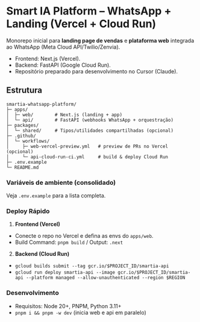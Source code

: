 # Smart IA Platform – WhatsApp + Landing (Vercel + Cloud Run)

Monorepo inicial para **landing page de vendas** e **plataforma web** integrada ao WhatsApp (Meta Cloud API/Twilio/Zenvia).

- Frontend: Next.js (Vercel).
- Backend: FastAPI (Google Cloud Run).
- Repositório preparado para desenvolvimento no Cursor (Claude).

## Estrutura
```
smartia-whatsapp-platform/
├─ apps/
│  ├─ web/        # Next.js (landing + app)
│  └─ api/        # FastAPI (webhooks WhatsApp + orquestração)
├─ packages/
│  └─ shared/     # Tipos/utilidades compartilhadas (opcional)
├─ .github/
│  └─ workflows/
│     ├─ web-vercel-preview.yml   # preview de PRs no Vercel (opcional)
│     └─ api-cloud-run-ci.yml     # build & deploy Cloud Run
├─ .env.example
└─ README.md
```

### Variáveis de ambiente (consolidado)
Veja `.env.example` para a lista completa.

### Deploy Rápido
1) **Frontend (Vercel)**
- Conecte o repo no Vercel e defina as envs do `apps/web`.
- Build Command: `pnpm build`  /  Output: `.next`

2) **Backend (Cloud Run)**
- `gcloud builds submit --tag gcr.io/$PROJECT_ID/smartia-api`
- `gcloud run deploy smartia-api --image gcr.io/$PROJECT_ID/smartia-api --platform managed --allow-unauthenticated --region $REGION`

### Desenvolvimento
- Requisitos: Node 20+, PNPM, Python 3.11+
- `pnpm i && pnpm -w dev` (inicia web e api em paralelo)
